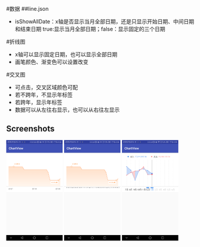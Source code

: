 #数据
##line.json
  - isShowAllDate：x轴是否显示当月全部日期，还是只显示开始日期、中间日期和结束日期 true:显示当月全部日期；false：显示固定的三个日期
  
  
#折线图
- x轴可以显示固定日期，也可以显示全部日期
- 画笔颜色、渐变色可以设置改变

#交叉图
- 可点击，交叉区域颜色可配
- 若不跨年，不显示年标签
- 若跨年，显示年标签
- 数据可以从左往右显示，也可以从右往左显示

## Screenshots
<a href="app/pics/device-2018-12-24-163216.png"><img src="app/pics/device-2018-12-24-163216.png" width="30%"/></a>
<a href="app/pics/device-2018-12-24-163615.png"><img src="app/pics/device-2018-12-24-163615.png" width="30%"/></a>
 <img src="app/pics/device-2018-12-24-163903.png" width="30%"/>
